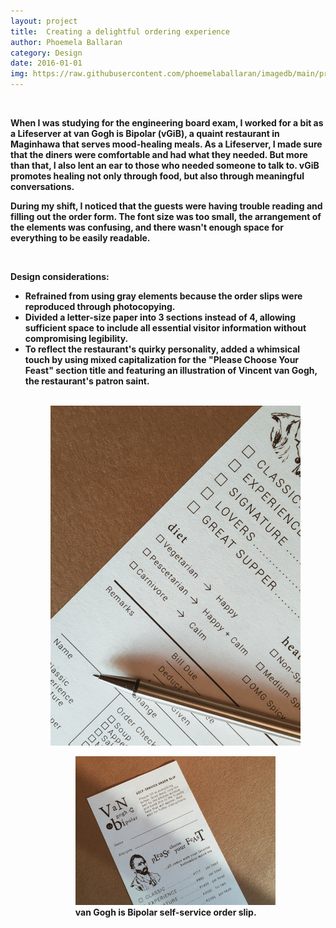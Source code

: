 ```yaml
---
layout: project
title:  Creating a delightful ordering experience
author: Phoemela Ballaran
category: Design
date: 2016-01-01
img: https://raw.githubusercontent.com/phoemelaballaran/imagedb/main/projects/vgib/vgib1.jpg
---
```

<br><b>
  <p>
    When I was studying for the engineering board exam, I worked for a bit as a Lifeserver at van Gogh is Bipolar (vGiB), a quaint restaurant in Maginhawa that serves mood-healing meals. As a Lifeserver, I made sure that the diners were comfortable and had what they needed. But more than that, I also lent an ear to those who needed someone to talk to. vGiB promotes healing not only through food, but also through meaningful conversations.
  </p>
  <p>
    During my shift,  I noticed that the guests were having trouble reading and filling out the order form. The font size was too small, the arrangement of the elements was confusing, and there wasn't enough space for everything to be easily readable.
  </p>
  <br>
  <p>Design considerations:
  </p>
  <ul>
    <li>
      Refrained from using gray elements because the order slips were reproduced through photocopying.
    </li>
    <li>
      Divided a letter-size paper into 3 sections instead of 4, allowing sufficient space to include all essential visitor information without compromising legibility.
    </li>
    <li>
      To reflect the restaurant's quirky personality, added a whimsical touch by using mixed capitalization for the "Please Choose Your Feast" section title and featuring an illustration of Vincent van Gogh, the restaurant's patron saint.
    </li>
    <br>
    <figure>
    <img src="https://raw.githubusercontent.com/phoemelaballaran/imagedb/main/projects/vgib/vgib1.jpg">
    <figure>
    <img src="https://raw.githubusercontent.com/phoemelaballaran/imagedb/main/projects/vgib/vgib2.jpg">
    <figcaption>van Gogh is Bipolar self-service order slip.</figcaption>
  </figure>
<br>
